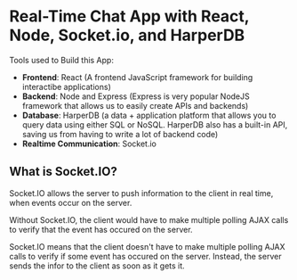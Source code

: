 # Real-Time Chat App with React, Node, Socket.io, and HarperDB

Tools used to Build this App:
- **Frontend**: React (A frontend JavaScript framework for building interactibe applications)
- **Backend**: Node and Express (Express is very popular NodeJS framework that allows us to easily create APIs and backends)
- **Database**: HarperDB (a data + application platform that allows you to query data using either SQL or NoSQL. HarperDB also has a built-in API, saving us from having to write a lot of backend code)
- **Realtime Communication**: Socket.io

## What is Socket.IO?

Socket.IO allows the server to push information to the client in real time, when events occur on the server.

Without Socket.IO, the client would have to make multiple polling AJAX calls to verify that the event has occured on the server.

Socket.IO means that the client doesn't have to make multiple polling AJAX calls to verify if some event has occured on the server. Instead, the server sends the infor to the client as soon as it gets it.
